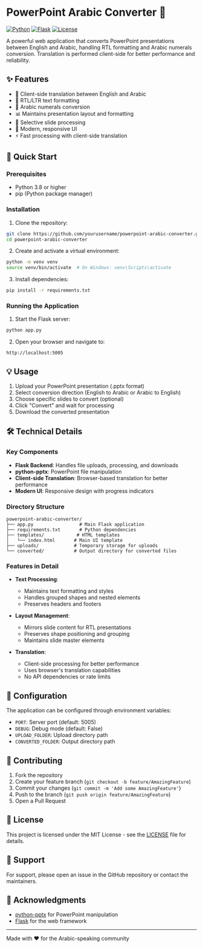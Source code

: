 # PowerPoint Arabic Converter 🔄

[![Python](https://img.shields.io/badge/Python-3.8%2B-blue.svg)](https://www.python.org/downloads/)
[![Flask](https://img.shields.io/badge/Flask-3.0.2-green.svg)](https://flask.palletsprojects.com/)
[![License](https://img.shields.io/badge/License-MIT-yellow.svg)](https://opensource.org/licenses/MIT)

A powerful web application that converts PowerPoint presentations between English and Arabic, handling RTL formatting and Arabic numerals conversion. Translation is performed client-side for better performance and reliability.

## ✨ Features

- 🔄 Client-side translation between English and Arabic
- 📝 RTL/LTR text formatting
- 🔢 Arabic numerals conversion
- 📊 Maintains presentation layout and formatting
- 🎯 Selective slide processing
- 📱 Modern, responsive UI
- ⚡ Fast processing with client-side translation

## 🚀 Quick Start

### Prerequisites

- Python 3.8 or higher
- pip (Python package manager)

### Installation

1. Clone the repository:
```bash
git clone https://github.com/yourusername/powerpoint-arabic-converter.git
cd powerpoint-arabic-converter
```

2. Create and activate a virtual environment:
```bash
python -m venv venv
source venv/bin/activate  # On Windows: venv\Scripts\activate
```

3. Install dependencies:
```bash
pip install -r requirements.txt
```

### Running the Application

1. Start the Flask server:
```bash
python app.py
```

2. Open your browser and navigate to:
```
http://localhost:5005
```

## 💡 Usage

1. Upload your PowerPoint presentation (.pptx format)
2. Select conversion direction (English to Arabic or Arabic to English)
3. Choose specific slides to convert (optional)
4. Click "Convert" and wait for processing
5. Download the converted presentation

## 🛠️ Technical Details

### Key Components

- **Flask Backend**: Handles file uploads, processing, and downloads
- **python-pptx**: PowerPoint file manipulation
- **Client-side Translation**: Browser-based translation for better performance
- **Modern UI**: Responsive design with progress indicators

### Directory Structure

```
powerpoint-arabic-converter/
├── app.py                 # Main Flask application
├── requirements.txt       # Python dependencies
├── templates/            # HTML templates
│   └── index.html       # Main UI template
├── uploads/             # Temporary storage for uploads
└── converted/           # Output directory for converted files
```

### Features in Detail

- **Text Processing**:
  - Maintains text formatting and styles
  - Handles grouped shapes and nested elements
  - Preserves headers and footers

- **Layout Management**:
  - Mirrors slide content for RTL presentations
  - Preserves shape positioning and grouping
  - Maintains slide master elements

- **Translation**:
  - Client-side processing for better performance
  - Uses browser's translation capabilities
  - No API dependencies or rate limits

## 🔧 Configuration

The application can be configured through environment variables:

- `PORT`: Server port (default: 5005)
- `DEBUG`: Debug mode (default: False)
- `UPLOAD_FOLDER`: Upload directory path
- `CONVERTED_FOLDER`: Output directory path

## 📝 Contributing

1. Fork the repository
2. Create your feature branch (`git checkout -b feature/AmazingFeature`)
3. Commit your changes (`git commit -m 'Add some AmazingFeature'`)
4. Push to the branch (`git push origin feature/AmazingFeature`)
5. Open a Pull Request

## 📄 License

This project is licensed under the MIT License - see the [LICENSE](LICENSE) file for details.

## 🤝 Support

For support, please open an issue in the GitHub repository or contact the maintainers.

## 🙏 Acknowledgments

- [python-pptx](https://python-pptx.readthedocs.io/) for PowerPoint manipulation
- [Flask](https://flask.palletsprojects.com/) for the web framework

---

Made with ❤️ for the Arabic-speaking community